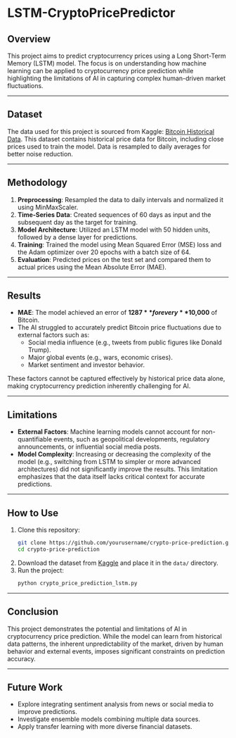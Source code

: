 # LSTM-CryptoPricePredictor

## Overview

This project aims to predict cryptocurrency prices using a Long Short-Term Memory (LSTM) model. The focus is on understanding how machine learning can be applied to cryptocurrency price prediction while highlighting the limitations of AI in capturing complex human-driven market fluctuations.

---

## Dataset

The data used for this project is sourced from Kaggle: [Bitcoin Historical Data](https://www.kaggle.com/datasets/mczielinski/bitcoin-historical-data). This dataset contains historical price data for Bitcoin, including close prices used to train the model. Data is resampled to daily averages for better noise reduction.

---

## Methodology

1. **Preprocessing**: Resampled the data to daily intervals and normalized it using MinMaxScaler.
2. **Time-Series Data**: Created sequences of 60 days as input and the subsequent day as the target for training.
3. **Model Architecture**: Utilized an LSTM model with 50 hidden units, followed by a dense layer for predictions.
4. **Training**: Trained the model using Mean Squared Error (MSE) loss and the Adam optimizer over 20 epochs with a batch size of 64.
5. **Evaluation**: Predicted prices on the test set and compared them to actual prices using the Mean Absolute Error (MAE).

---

## Results

- **MAE**: The model achieved an error of **$1287** for every **$10,000** of Bitcoin.
- The AI struggled to accurately predict Bitcoin price fluctuations due to external factors such as:
  - Social media influence (e.g., tweets from public figures like Donald Trump).
  - Major global events (e.g., wars, economic crises).
  - Market sentiment and investor behavior.

These factors cannot be captured effectively by historical price data alone, making cryptocurrency prediction inherently challenging for AI.

---

## Limitations

- **External Factors**: Machine learning models cannot account for non-quantifiable events, such as geopolitical developments, regulatory announcements, or influential social media posts.
- **Model Complexity**: Increasing or decreasing the complexity of the model (e.g., switching from LSTM to simpler or more advanced architectures) did not significantly improve the results. This limitation emphasizes that the data itself lacks critical context for accurate predictions.

---

## How to Use

1. Clone this repository:
   ```bash
   git clone https://github.com/yourusername/crypto-price-prediction.git
   cd crypto-price-prediction
   ```
2. Download the dataset from [Kaggle](https://www.kaggle.com/datasets/mczielinski/bitcoin-historical-data) and place it in the `data/` directory.
3. Run the project:
   ```bash
   python crypto_price_prediction_lstm.py
   ```

---

## Conclusion

This project demonstrates the potential and limitations of AI in cryptocurrency price prediction. While the model can learn from historical data patterns, the inherent unpredictability of the market, driven by human behavior and external events, imposes significant constraints on prediction accuracy.

---

## Future Work

- Explore integrating sentiment analysis from news or social media to improve predictions.
- Investigate ensemble models combining multiple data sources.
- Apply transfer learning with more diverse financial datasets.
